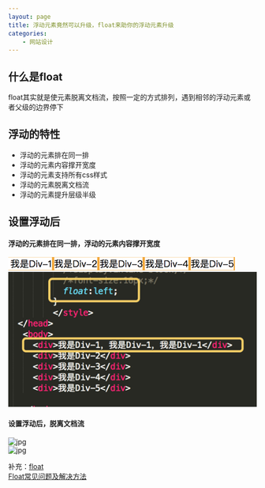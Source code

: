 ```yaml
---
layout: page
title: 浮动元素竟然可以升级，float来助你的浮动元素升级
categories:
    - 网站设计
---  
```

  
## 什么是float  
float其实就是使元素脱离文档流，按照一定的方式排列，遇到相邻的浮动元素或者父级的边界停下  
  
## 浮动的特性  

- 浮动的元素排在同一排
- 浮动的元素内容撑开宽度
- 浮动的元素支持所有css样式
- 浮动的元素脱离文档流
- 浮动的元素提升层级半级  
  
## 设置浮动后  
#### 浮动的元素排在同一排，浮动的元素内容撑开宽度  
![jpg](assets/images/浮动1.png)  
![jpg](assets/images/浮动2.png)  
  
#### 设置浮动后，脱离文档流  
![jpg](assets/images/浮动3.png)  
![jpg](assets/images/浮动4.png)  
  
补充：[float](https://www.runoob.com/css/css-float.html)  
[Float常见问题及解决方法](https://download.csdn.net/download/qq_43104205/10902222)